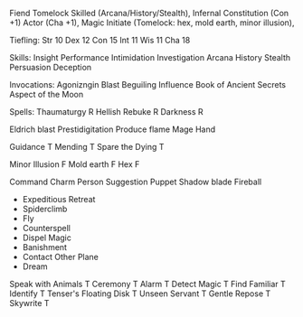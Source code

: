 
Fiend Tomelock
Skilled (Arcana/History/Stealth), Infernal Constitution (Con +1)
Actor (Cha +1), Magic Initiate (Tomelock: hex, mold earth, minor illusion),

Tiefling:
  Str 10
  Dex 12
  Con 15
  Int 11
  Wis 11
  Cha 18

Skills:
  Insight
  Performance
  Intimidation
  Investigation
  Arcana
  History
  Stealth
  Persuasion
  Deception

Invocations:
  Agonizngin Blast
  Beguiling Influence
  Book of Ancient Secrets
  Aspect of the Moon

Spells:
  Thaumaturgy R
  Hellish Rebuke R
  Darkness R

  Eldrich blast
  Prestidigitation
  Produce flame
  Mage Hand 

  Guidance T
  Mending T
  Spare the Dying T

  Minor Illusion F
  Mold earth F
  Hex F

  Command 
  Charm Person
  Suggestion
  Puppet
  Shadow blade
  Fireball
  - Expeditious Retreat
  - Spiderclimb
  - Fly
  - Counterspell
  - Dispel Magic
  - Banishment
  - Contact Other Plane
  - Dream

  Speak with Animals T
  Ceremony T
  Alarm T
  Detect Magic T
  Find Familiar T
  Identify T
  Tenser's Floating Disk T
  Unseen Servant T 
  Gentle Repose T
  Skywrite T
